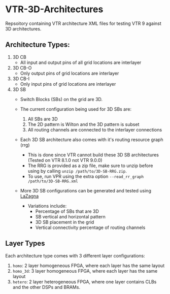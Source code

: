 # VTR-3D-Architectures

Repsoitory containing VTR architecture XML files for testing VTR 9 against 3D architectures.

## Architecture Types:
1. 3D CB
   - All input and output pins of all grid locations are interlayer
2. 3D CB-O
   - Only output pins of grid locations are interlayer
3. 3D CB-I
   - Only input pins of grid locations are interlayer
4. 3D SB
   - Switch Blocks (SBs) on the grid are 3D.
   - The current configuration being used for 3D SBs are:
     1. All SBs are 3D
     2. The 2D pattern is Wilton and the 3D pattern is subset
     3. All routing channels are connected to the interlayer connections
   - Each 3D SB architecture also comes with it's routing resource graph (rrg)
     - This is done since VTR cannot build these 3D SB architectures (Tested on VTR 8.1.0 not VTR 9.0.0)
     - The RRG is provided as a zip file, make sure to unzip before using by calling `unzip /path/to/3D-SB-RRG.zip`.
     - To use, run VPR using the extra option `--read_rr_graph /path/to/3D-SB-RRG.xml`
   - More 3D SB configurations can be generated and tested using [LaZagna](https://www.arxiv.org/abs/2505.05579)

     - Variations include:
       - Percentage of SBs that are 3D
       - SB vertical and horizontal pattern
       - 3D SB placement in the grid
       - Vertical connectivity percentage of routing channels
      
## Layer Types
Each architecture type comes with 3 different layer configurations:
1. `homo`: 2 layer homogeneous FPGA, where each layer has the same layout
2. `homo_3d`: 3 layer homogeneous FPGA, where each layer has the same layout
3. `hetero`: 2 layer heterogeneous FPGA, where one layer contains CLBs and the other DSPs and BRAMs.

